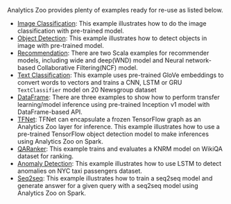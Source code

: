 
Analytics Zoo provides plenty of examples ready for re-use as listed below.

   * [Image Classification](https://github.com/intel-analytics/analytics-zoo/tree/master/zoo/src/main/scala/com/intel/analytics/zoo/examples/imageclassification): This example illustrates how to do the image classification with pre-trained model.
   * [Object Detection](https://github.com/intel-analytics/analytics-zoo/tree/master/zoo/src/main/scala/com/intel/analytics/zoo/examples/objectdetection): This example illustrates how to detect objects in image with pre-trained model.
   * [Recommendation](https://github.com/intel-analytics/analytics-zoo/tree/master/zoo/src/main/scala/com/intel/analytics/zoo/examples/recommendation): There are two Scala examples for recommender models, including wide and deep(WND) model and Neural network-based Collaborative Filtering(NCF) model.
   * [Text Classification](https://github.com/intel-analytics/analytics-zoo/tree/master/zoo/src/main/scala/com/intel/analytics/zoo/examples/textclassification): This example uses pre-trained GloVe embeddings to convert words to vectors and trains a CNN, LSTM or GRU `TextClassifier` model on 20 Newsgroup dataset
   * [DataFrame](https://github.com/intel-analytics/analytics-zoo/tree/master/zoo/src/main/scala/com/intel/analytics/zoo/examples/nnframes): There are three examples to show how to perform transfer learning/model inference using pre-trained Inception v1 model with DataFrame-based API.
   * [TFNet](https://github.com/intel-analytics/analytics-zoo/tree/master/zoo/src/main/scala/com/intel/analytics/zoo/examples/tfnet): TFNet can encapsulate a frozen TensorFlow graph as an Analytics Zoo layer for inference. This example illustrates how to use a pre-trained TensorFlow object detection model to make inferences using Analytics Zoo on Spark.
   * [QARanker](https://github.com/intel-analytics/analytics-zoo/tree/master/zoo/src/main/scala/com/intel/analytics/zoo/examples/qaranker): This example trains and evaluates a KNRM model on WikiQA dataset for ranking.
   * [Anomaly Detection](https://github.com/intel-analytics/analytics-zoo/tree/master/zoo/src/main/scala/com/intel/analytics/zoo/examples/anomalydetection): This example illustrates how to use LSTM to detect anomalies on NYC taxi passengers dataset.
   * [Seq2seq](https://github.com/intel-analytics/analytics-zoo/tree/master/zoo/src/main/scala/com/intel/analytics/zoo/examples/chatbot): This example illustrates how to train a seq2seq model and generate answer for a given query with a seq2seq model using Analytics Zoo on Spark.


